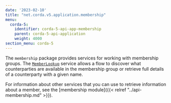 ```yaml
---
date: '2023-02-10'
title: "net.corda.v5.application.membership"
menu:
  corda-5:
    identifier: corda-5-api-app-membership
    parent: corda-5-api-application
    weight: 4000
section_menu: corda-5
---
```


The `membership` package provides services for working with membership groups. The <a href="../../../../../../api-ref/corda/5.0-beta/java/net/corda/v5/application/membership/MemberLookup.html" target="_blank">`MemberLookup`</a> service allows a flow to discover what counterparties are available in the membership group or retrieve full details of a counterparty with a given name.

For information about other services that you can use to retrieve information about a member, see the [membership module]({{< relref "../api-membership.md" >}}).